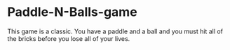 # Paddle-N-Balls-game
This game is a classic. You have a paddle and a ball and you must hit all of the bricks before you lose all of your lives. 
